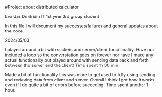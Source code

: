 #Project about distributed calculator

Evaldas Dmitrišin IT 1st year 3rd group student

In this file I will document my successes/failures and general updates about the code.

2024/05/03

I played around a bit with sockets and server/client functionality. Have not included a loop so the converstation goes on forever nor have I made any actual functionality but played around
with sending data back and forth between the server and the client! Time spent 1h 30 min

Made a bit of functionality this was more to get used to fully using sending and recieving data from client and server. Overall I think I got how it works even if I do quite a bit of errors
before succeding. Time spent another 1 hour.
